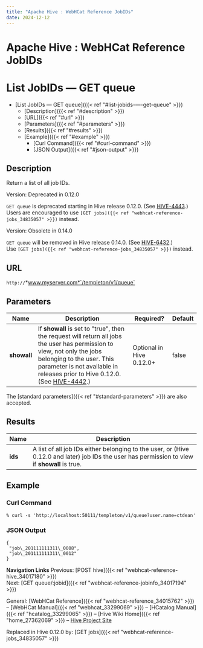 ```yaml
---
title: "Apache Hive : WebHCat Reference JobIDs"
date: 2024-12-12
---
```










# Apache Hive : WebHCat Reference JobIDs






# List JobIDs — GET queue


* [List JobIDs — GET queue]({{< ref "#list-jobids-—-get-queue" >}})
	+ [Description]({{< ref "#description" >}})
	+ [URL]({{< ref "#url" >}})
	+ [Parameters]({{< ref "#parameters" >}})
	+ [Results]({{< ref "#results" >}})
	+ [Example]({{< ref "#example" >}})
		- [Curl Command]({{< ref "#curl-command" >}})
		- [JSON Output]({{< ref "#json-output" >}})




## Description

Return a list of all job IDs.

Version: Deprecated in 0.12.0

`GET queue` is deprecated starting in Hive release 0.12.0. (See [HIVE-4443](https://issues.apache.org/jira/browse/HIVE-4443).) Users are encouraged to use `[GET jobs]({{< ref "webhcat-reference-jobs_34835057" >}})` instead.

Version: Obsolete in 0.14.0

`GET queue` will be removed in Hive release 0.14.0. (See [HIVE-6432](https://issues.apache.org/jira/browse/HIVE-6432).)  
Use `[GET jobs]({{< ref "webhcat-reference-jobs_34835057" >}})` instead.

## URL

`http://`*www.myserver.com*`/templeton/v1/queue`

## Parameters



| Name | Description | Required? | Default |
| --- | --- | --- | --- |
| **showall** | If **showall** is set to "true", then the request will return all jobs the user has permission to view, not only the jobs belonging to the user. This parameter is not available in releases prior to Hive 0.12.0. (See [HIVE-4442](https://issues.apache.org/jira/browse/HIVE-4442).) | Optional in Hive 0.12.0+ | false |

The [standard parameters]({{< ref "#standard-parameters" >}}) are also accepted.

## Results



| Name | Description |
| --- | --- |
| **ids** | A list of all job IDs either belonging to the user, or (Hive 0.12.0 and later) job IDs the user has permission to view if **showall** is true. |

## Example

### Curl Command



```
% curl -s 'http://localhost:50111/templeton/v1/queue?user.name=ctdean'

```

### JSON Output



```
{
 "job\_201111111311\_0008",
 "job\_201111111311\_0012"
}

```

**Navigation Links**
Previous: [POST hive]({{< ref "webhcat-reference-hive_34017180" >}})  
 Next: [GET queue/:jobid]({{< ref "webhcat-reference-jobinfo_34017194" >}})

General: [WebHCat Reference]({{< ref "webhcat-reference_34015762" >}}) – [WebHCat Manual]({{< ref "webhcat_33299069" >}}) – [HCatalog Manual]({{< ref "hcatalog_33299065" >}}) – [Hive Wiki Home]({{< ref "home_27362069" >}}) – [Hive Project Site](http://hive.apache.org/)

Replaced in Hive 0.12.0 by: [GET jobs]({{< ref "webhcat-reference-jobs_34835057" >}})




 

 

